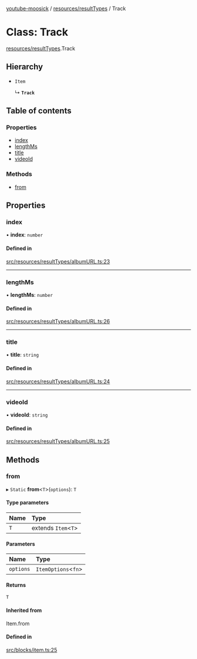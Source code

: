 [youtube-moosick](../README.md) / [resources/resultTypes](../modules/resources_resultTypes.md) / Track

# Class: Track

[resources/resultTypes](../modules/resources_resultTypes.md).Track

## Hierarchy

- `Item`

  ↳ **`Track`**

## Table of contents

### Properties

- [index](resources_resultTypes.Track.md#index)
- [lengthMs](resources_resultTypes.Track.md#lengthms)
- [title](resources_resultTypes.Track.md#title)
- [videoId](resources_resultTypes.Track.md#videoid)

### Methods

- [from](resources_resultTypes.Track.md#from)

## Properties

### index

• **index**: `number`

#### Defined in

[src/resources/resultTypes/albumURL.ts:23](https://github.com/EvasiveXkiller/youtube-moosick/blob/021e1ed/src/resources/resultTypes/albumURL.ts#L23)

___

### lengthMs

• **lengthMs**: `number`

#### Defined in

[src/resources/resultTypes/albumURL.ts:26](https://github.com/EvasiveXkiller/youtube-moosick/blob/021e1ed/src/resources/resultTypes/albumURL.ts#L26)

___

### title

• **title**: `string`

#### Defined in

[src/resources/resultTypes/albumURL.ts:24](https://github.com/EvasiveXkiller/youtube-moosick/blob/021e1ed/src/resources/resultTypes/albumURL.ts#L24)

___

### videoId

• **videoId**: `string`

#### Defined in

[src/resources/resultTypes/albumURL.ts:25](https://github.com/EvasiveXkiller/youtube-moosick/blob/021e1ed/src/resources/resultTypes/albumURL.ts#L25)

## Methods

### from

▸ `Static` **from**<`T`\>(`options`): `T`

#### Type parameters

| Name | Type |
| :------ | :------ |
| `T` | extends `Item`<`T`\> |

#### Parameters

| Name | Type |
| :------ | :------ |
| `options` | `ItemOptions`<`fn`\> |

#### Returns

`T`

#### Inherited from

Item.from

#### Defined in

[src/blocks/item.ts:25](https://github.com/EvasiveXkiller/youtube-moosick/blob/021e1ed/src/blocks/item.ts#L25)
